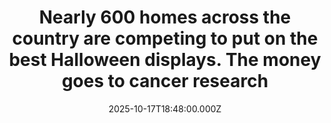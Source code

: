 ---
title: "Nearly 600 homes across the country are competing to put on the best Halloween displays. The money goes to cancer research"
date: 2025-10-17T18:48:00.000Z
category: Human Kindness
externalLink: "https://www.goodgoodgood.co/articles/halloween-decorations-yard-display-st-jude"
image: ""
excerpt: "Jeff Robertson turned a spooky passion into a tool for good when he launched Skeletons for St. Jude in October 2020.…"
---